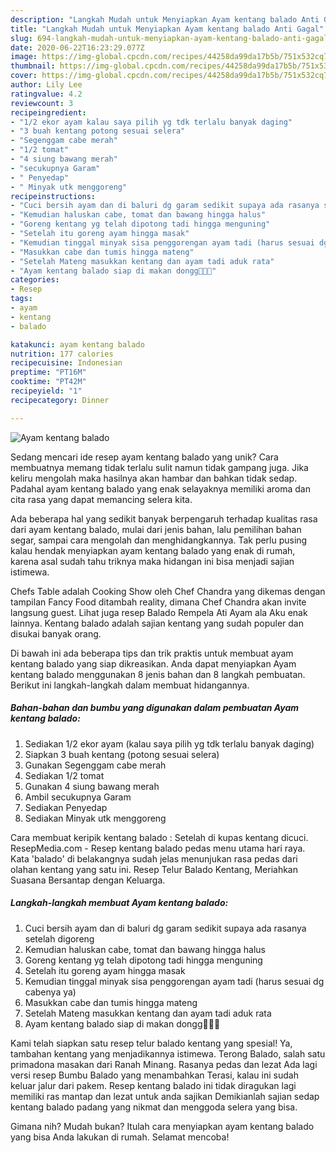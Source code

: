 ```yaml
---
description: "Langkah Mudah untuk Menyiapkan Ayam kentang balado Anti Gagal"
title: "Langkah Mudah untuk Menyiapkan Ayam kentang balado Anti Gagal"
slug: 694-langkah-mudah-untuk-menyiapkan-ayam-kentang-balado-anti-gagal
date: 2020-06-22T16:23:29.077Z
image: https://img-global.cpcdn.com/recipes/44258da99da17b5b/751x532cq70/ayam-kentang-balado-foto-resep-utama.jpg
thumbnail: https://img-global.cpcdn.com/recipes/44258da99da17b5b/751x532cq70/ayam-kentang-balado-foto-resep-utama.jpg
cover: https://img-global.cpcdn.com/recipes/44258da99da17b5b/751x532cq70/ayam-kentang-balado-foto-resep-utama.jpg
author: Lily Lee
ratingvalue: 4.2
reviewcount: 3
recipeingredient:
- "1/2 ekor ayam kalau saya pilih yg tdk terlalu banyak daging"
- "3 buah kentang potong sesuai selera"
- "Segenggam cabe merah"
- "1/2 tomat"
- "4 siung bawang merah"
- "secukupnya Garam"
- " Penyedap"
- " Minyak utk menggoreng"
recipeinstructions:
- "Cuci bersih ayam dan di baluri dg garam sedikit supaya ada rasanya setelah digoreng"
- "Kemudian haluskan cabe, tomat dan bawang hingga halus"
- "Goreng kentang yg telah dipotong tadi hingga menguning"
- "Setelah itu goreng ayam hingga masak"
- "Kemudian tinggal minyak sisa penggorengan ayam tadi (harus sesuai dg cabenya ya)"
- "Masukkan cabe dan tumis hingga mateng"
- "Setelah Mateng masukkan kentang dan ayam tadi aduk rata"
- "Ayam kentang balado siap di makan dongg🤤🤤🤤"
categories:
- Resep
tags:
- ayam
- kentang
- balado

katakunci: ayam kentang balado 
nutrition: 177 calories
recipecuisine: Indonesian
preptime: "PT16M"
cooktime: "PT42M"
recipeyield: "1"
recipecategory: Dinner

---
```



![Ayam kentang balado](https://img-global.cpcdn.com/recipes/44258da99da17b5b/751x532cq70/ayam-kentang-balado-foto-resep-utama.jpg)

Sedang mencari ide resep ayam kentang balado yang unik? Cara membuatnya memang tidak terlalu sulit namun tidak gampang juga. Jika keliru mengolah maka hasilnya akan hambar dan bahkan tidak sedap. Padahal ayam kentang balado yang enak selayaknya memiliki aroma dan cita rasa yang dapat memancing selera kita.

Ada beberapa hal yang sedikit banyak berpengaruh terhadap kualitas rasa dari ayam kentang balado, mulai dari jenis bahan, lalu pemilihan bahan segar, sampai cara mengolah dan menghidangkannya. Tak perlu pusing kalau hendak menyiapkan ayam kentang balado yang enak di rumah, karena asal sudah tahu triknya maka hidangan ini bisa menjadi sajian istimewa.

Chefs Table adalah Cooking Show oleh Chef Chandra yang dikemas dengan tampilan Fancy Food ditambah reality, dimana Chef Chandra akan invite langsung guest. Lihat juga resep Balado Rempela Ati Ayam ala Aku enak lainnya. Kentang balado adalah sajian kentang yang sudah populer dan disukai banyak orang.


Di bawah ini ada beberapa tips dan trik praktis untuk membuat ayam kentang balado yang siap dikreasikan. Anda dapat menyiapkan Ayam kentang balado menggunakan 8 jenis bahan dan 8 langkah pembuatan. Berikut ini langkah-langkah dalam membuat hidangannya.

<!--inarticleads1-->

##### Bahan-bahan dan bumbu yang digunakan dalam pembuatan Ayam kentang balado:

1. Sediakan 1/2 ekor ayam (kalau saya pilih yg tdk terlalu banyak daging)
1. Siapkan 3 buah kentang (potong sesuai selera)
1. Gunakan Segenggam cabe merah
1. Sediakan 1/2 tomat
1. Gunakan 4 siung bawang merah
1. Ambil secukupnya Garam
1. Sediakan  Penyedap
1. Sediakan  Minyak utk menggoreng


Cara membuat keripik kentang balado : Setelah di kupas kentang dicuci. ResepMedia.com - Resep kentang balado pedas menu utama hari raya. Kata &#39;balado&#39; di belakangnya sudah jelas menunjukan rasa pedas dari olahan kentang yang satu ini. Resep Telur Balado Kentang, Meriahkan Suasana Bersantap dengan Keluarga. 

<!--inarticleads2-->

##### Langkah-langkah membuat Ayam kentang balado:

1. Cuci bersih ayam dan di baluri dg garam sedikit supaya ada rasanya setelah digoreng
1. Kemudian haluskan cabe, tomat dan bawang hingga halus
1. Goreng kentang yg telah dipotong tadi hingga menguning
1. Setelah itu goreng ayam hingga masak
1. Kemudian tinggal minyak sisa penggorengan ayam tadi (harus sesuai dg cabenya ya)
1. Masukkan cabe dan tumis hingga mateng
1. Setelah Mateng masukkan kentang dan ayam tadi aduk rata
1. Ayam kentang balado siap di makan dongg🤤🤤🤤


Kami telah siapkan satu resep telur balado kentang yang spesial! Ya, tambahan kentang yang menjadikannya istimewa. Terong Balado, salah satu primadona masakan dari Ranah Minang. Rasanya pedas dan lezat Ada lagi versi resep Bumbu Balado yang menambahkan Terasi, kalau ini sudah keluar jalur dari pakem. Resep kentang balado ini tidak diragukan lagi memiliki ras mantap dan lezat untuk anda sajikan Demikianlah sajian sedap kentang balado padang yang nikmat dan menggoda selera yang bisa. 

Gimana nih? Mudah bukan? Itulah cara menyiapkan ayam kentang balado yang bisa Anda lakukan di rumah. Selamat mencoba!
